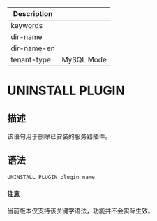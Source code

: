 | Description   |                 |
|---------------|-----------------|
| keywords      |                 |
| dir-name      |                 |
| dir-name-en   |                 |
| tenant-type   | MySQL Mode      |

# UNINSTALL PLUGIN

## 描述

该语句用于删除已安装的服务器插件。

## 语法

```sql
UNINSTALL PLUGIN plugin_name
```

<main id="notice" type='notice'>
  <h4>注意</h4>
  <p>当前版本仅支持该关键字语法，功能并不会实际生效。</p>
</main>